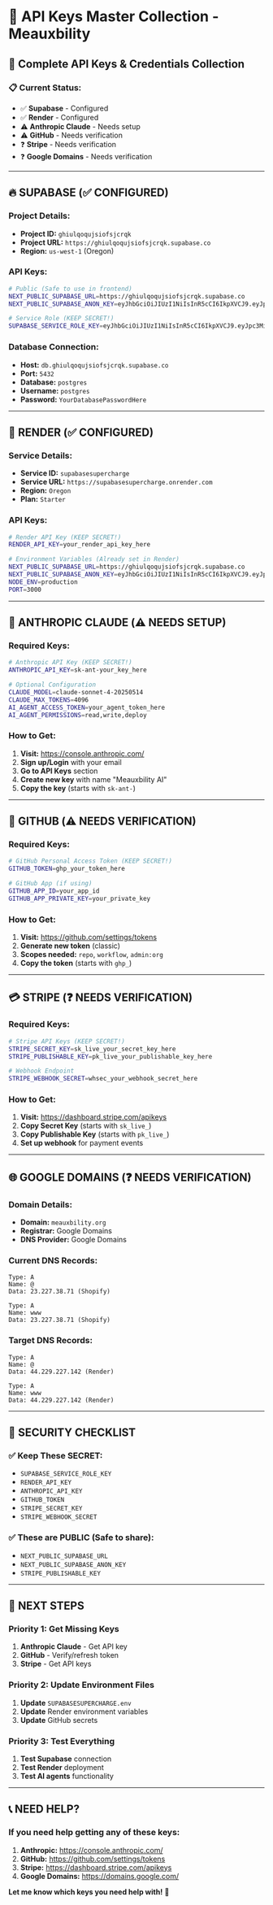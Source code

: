 # 🔑 API Keys Master Collection - Meauxbility

## 🎯 **Complete API Keys & Credentials Collection**

### **📋 Current Status:**
- ✅ **Supabase** - Configured
- ✅ **Render** - Configured  
- ⚠️ **Anthropic Claude** - Needs setup
- ⚠️ **GitHub** - Needs verification
- ❓ **Stripe** - Needs verification
- ❓ **Google Domains** - Needs verification

---

## 🔥 **SUPABASE (✅ CONFIGURED)**

### **Project Details:**
- **Project ID:** `ghiulqoqujsiofsjcrqk`
- **Project URL:** `https://ghiulqoqujsiofsjcrqk.supabase.co`
- **Region:** `us-west-1` (Oregon)

### **API Keys:**
```bash
# Public (Safe to use in frontend)
NEXT_PUBLIC_SUPABASE_URL=https://ghiulqoqujsiofsjcrqk.supabase.co
NEXT_PUBLIC_SUPABASE_ANON_KEY=eyJhbGciOiJIUzI1NiIsInR5cCI6IkpXVCJ9.eyJpc3MiOiJzdXBhYmFzZSIsInJlZiI6ImdoaXVscW9xdWpzaW9mc2pjcnFrIiwicm9sZSI6ImFub24iLCJpYXQiOjE3NjA5NjAwOTAsImV4cCI6MjA3NjUzNjA5MH0.gJc7lCi9JMVhNAdon44Zuq5hT15EVM3Oyi-iszfJWSA

# Service Role (KEEP SECRET!)
SUPABASE_SERVICE_ROLE_KEY=eyJhbGciOiJIUzI1NiIsInR5cCI6IkpXVCJ9.eyJpc3MiOiJzdXBhYmFzZSIsInJlZiI6ImdoaXVscW9xdWpzaW9mc2pjcnFrIiwicm9sZSI6InNlcnZpY2Vfcm9sZSIsImlhdCI6MTc2MDk2MDA5MCwiZXhwIjoyMDc2NTM2MDkwfQ.YourServiceRoleKeyHere
```

### **Database Connection:**
- **Host:** `db.ghiulqoqujsiofsjcrqk.supabase.co`
- **Port:** `5432`
- **Database:** `postgres`
- **Username:** `postgres`
- **Password:** `YourDatabasePasswordHere`

---

## 🚀 **RENDER (✅ CONFIGURED)**

### **Service Details:**
- **Service ID:** `supabasesupercharge`
- **Service URL:** `https://supabasesupercharge.onrender.com`
- **Region:** `Oregon`
- **Plan:** `Starter`

### **API Keys:**
```bash
# Render API Key (KEEP SECRET!)
RENDER_API_KEY=your_render_api_key_here

# Environment Variables (Already set in Render)
NEXT_PUBLIC_SUPABASE_URL=https://ghiulqoqujsiofsjcrqk.supabase.co
NEXT_PUBLIC_SUPABASE_ANON_KEY=eyJhbGciOiJIUzI1NiIsInR5cCI6IkpXVCJ9.eyJpc3MiOiJzdXBhYmFzZSIsInJlZiI6ImdoaXVscW9xdWpzaW9mc2pjcnFrIiwicm9sZSI6ImFub24iLCJpYXQiOjE3NjA5NjAwOTAsImV4cCI6MjA3NjUzNjA5MH0.gJc7lCi9JMVhNAdon44Zuq5hT15EVM3Oyi-iszfJWSA
NODE_ENV=production
PORT=3000
```

---

## 🤖 **ANTHROPIC CLAUDE (⚠️ NEEDS SETUP)**

### **Required Keys:**
```bash
# Anthropic API Key (KEEP SECRET!)
ANTHROPIC_API_KEY=sk-ant-your_key_here

# Optional Configuration
CLAUDE_MODEL=claude-sonnet-4-20250514
CLAUDE_MAX_TOKENS=4096
AI_AGENT_ACCESS_TOKEN=your_agent_token_here
AI_AGENT_PERMISSIONS=read,write,deploy
```

### **How to Get:**
1. **Visit:** https://console.anthropic.com/
2. **Sign up/Login** with your email
3. **Go to API Keys** section
4. **Create new key** with name "Meauxbility AI"
5. **Copy the key** (starts with `sk-ant-`)

---

## 🐙 **GITHUB (⚠️ NEEDS VERIFICATION)**

### **Required Keys:**
```bash
# GitHub Personal Access Token (KEEP SECRET!)
GITHUB_TOKEN=ghp_your_token_here

# GitHub App (if using)
GITHUB_APP_ID=your_app_id
GITHUB_APP_PRIVATE_KEY=your_private_key
```

### **How to Get:**
1. **Visit:** https://github.com/settings/tokens
2. **Generate new token** (classic)
3. **Scopes needed:** `repo`, `workflow`, `admin:org`
4. **Copy the token** (starts with `ghp_`)

---

## 💳 **STRIPE (❓ NEEDS VERIFICATION)**

### **Required Keys:**
```bash
# Stripe API Keys (KEEP SECRET!)
STRIPE_SECRET_KEY=sk_live_your_secret_key_here
STRIPE_PUBLISHABLE_KEY=pk_live_your_publishable_key_here

# Webhook Endpoint
STRIPE_WEBHOOK_SECRET=whsec_your_webhook_secret_here
```

### **How to Get:**
1. **Visit:** https://dashboard.stripe.com/apikeys
2. **Copy Secret Key** (starts with `sk_live_`)
3. **Copy Publishable Key** (starts with `pk_live_`)
4. **Set up webhook** for payment events

---

## 🌐 **GOOGLE DOMAINS (❓ NEEDS VERIFICATION)**

### **Domain Details:**
- **Domain:** `meauxbility.org`
- **Registrar:** Google Domains
- **DNS Provider:** Google Domains

### **Current DNS Records:**
```
Type: A
Name: @
Data: 23.227.38.71 (Shopify)

Type: A
Name: www
Data: 23.227.38.71 (Shopify)
```

### **Target DNS Records:**
```
Type: A
Name: @
Data: 44.229.227.142 (Render)

Type: A
Name: www
Data: 44.229.227.142 (Render)
```

---

## 🔐 **SECURITY CHECKLIST**

### **✅ Keep These SECRET:**
- `SUPABASE_SERVICE_ROLE_KEY`
- `RENDER_API_KEY`
- `ANTHROPIC_API_KEY`
- `GITHUB_TOKEN`
- `STRIPE_SECRET_KEY`
- `STRIPE_WEBHOOK_SECRET`

### **✅ These are PUBLIC (Safe to share):**
- `NEXT_PUBLIC_SUPABASE_URL`
- `NEXT_PUBLIC_SUPABASE_ANON_KEY`
- `STRIPE_PUBLISHABLE_KEY`

---

## 🎯 **NEXT STEPS**

### **Priority 1: Get Missing Keys**
1. **Anthropic Claude** - Get API key
2. **GitHub** - Verify/refresh token
3. **Stripe** - Get API keys

### **Priority 2: Update Environment Files**
1. **Update** `SUPABASESUPERCHARGE.env`
2. **Update** Render environment variables
3. **Update** GitHub secrets

### **Priority 3: Test Everything**
1. **Test Supabase** connection
2. **Test Render** deployment
3. **Test AI agents** functionality

---

## 📞 **NEED HELP?**

### **If you need help getting any of these keys:**
1. **Anthropic:** https://console.anthropic.com/
2. **GitHub:** https://github.com/settings/tokens
3. **Stripe:** https://dashboard.stripe.com/apikeys
4. **Google Domains:** https://domains.google.com/

**Let me know which keys you need help with!** 🚀
